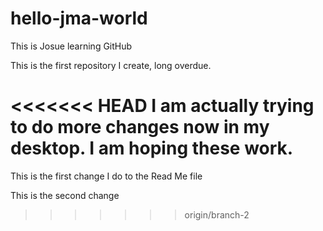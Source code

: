 # hello-jma-world
This is Josue learning GitHub

This is the first repository I create, long overdue.

<<<<<<< HEAD
I am actually trying to do more changes now in my desktop. I am hoping these work.
=======
This is the first change I do to the Read Me file

This is the second change
>>>>>>> origin/branch-2
